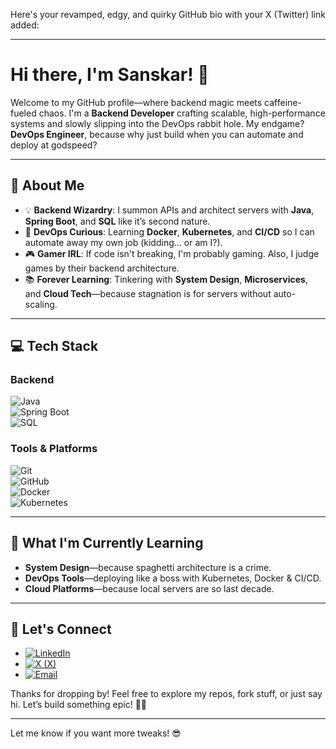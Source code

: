 Here's your revamped, edgy, and quirky GitHub bio with your X (Twitter) link added:  

---

# Hi there, I'm Sanskar! 👋  

Welcome to my GitHub profile—where backend magic meets caffeine-fueled chaos. I'm a **Backend Developer** crafting scalable, high-performance systems and slowly slipping into the DevOps rabbit hole. My endgame? **DevOps Engineer**, because why just build when you can automate and deploy at godspeed?  

---

## 🚀 About Me  
- 💡 **Backend Wizardry**: I summon APIs and architect servers with **Java**, **Spring Boot**, and **SQL** like it’s second nature.  
- 🔧 **DevOps Curious**: Learning **Docker**, **Kubernetes**, and **CI/CD** so I can automate away my own job (kidding... or am I?).  
- 🎮 **Gamer IRL**: If code isn't breaking, I'm probably gaming. Also, I judge games by their backend architecture.  
- 📚 **Forever Learning**: Tinkering with **System Design**, **Microservices**, and **Cloud Tech**—because stagnation is for servers without auto-scaling.  

---

## 💻 Tech Stack  
### **Backend**  
![Java](https://img.shields.io/badge/-Java-007396?logo=java&logoColor=white&style=flat-square)  
![Spring Boot](https://img.shields.io/badge/-Spring%20Boot-6DB33F?logo=spring-boot&logoColor=white&style=flat-square)  
![SQL](https://img.shields.io/badge/-SQL-4479A1?logo=postgresql&logoColor=white&style=flat-square)  

### **Tools & Platforms**  
![Git](https://img.shields.io/badge/-Git-F05032?logo=git&logoColor=white&style=flat-square)  
![GitHub](https://img.shields.io/badge/-GitHub-181717?logo=github&logoColor=white&style=flat-square)  
![Docker](https://img.shields.io/badge/-Docker-2496ED?logo=docker&logoColor=white&style=flat-square)  
![Kubernetes](https://img.shields.io/badge/-Kubernetes-326CE5?logo=kubernetes&logoColor=white&style=flat-square)  

---

## 🌱 What I'm Currently Learning  
- **System Design**—because spaghetti architecture is a crime.  
- **DevOps Tools**—deploying like a boss with Kubernetes, Docker & CI/CD.  
- **Cloud Platforms**—because local servers are so last decade.  

---

## 🔗 Let's Connect  
- [![LinkedIn](https://img.shields.io/badge/-LinkedIn-0A66C2?logo=linkedin&logoColor=white&style=flat-square)](https://www.linkedin.com/in/sanskar-sonwal-80025b164/)  
- [![X (X)](https://img.shields.io/badge/-Twitter-1DA1F2?logo=twitter&logoColor=white&style=flat-square)](https://x.com/Sanskar00611)  
- [![Email](https://img.shields.io/badge/-Email-D14836?logo=gmail&logoColor=white&style=flat-square)](mailto:sanskar.sonwal6@gmail.com)  

Thanks for dropping by! Feel free to explore my repos, fork stuff, or just say hi. Let’s build something epic! 🚀🔥  

---

Let me know if you want more tweaks! 😎
